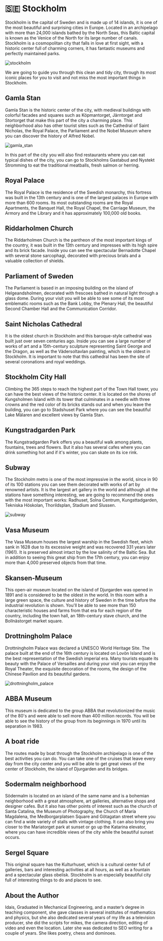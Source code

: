 # 🇸🇪 Stockholm

Stockholm is the capital of Sweden and is made up of 14 islands, it is one of the most beautiful and surprising cities in Europe. Located in an archipelago with more than 24,000 islands bathed by the North Seas, this Baltic capital is known as the Venice of the North for its large number of canals.
Stockholm is a cosmopolitan city that falls in love at first sight, with a historic center full of charming corners, it has fantastic museums and perfectly maintained parks.

![stockholm](_static/images/stockholm/stockholm.png)

We are going to guide you through this clean and tidy city, through its most iconic places for you to visit and not miss the most important things in Stockholm.

## Gamla Stan

Gamla Stan is the historic center of the city, with medieval buildings with colorful facades and squares such as Köpmantorget, Järntorget and Stortorget that make this part of the city a charming place. This neighborhood also has other tourist sites such as the Cathedral of Saint Nicholas, the Royal Palace, the Parliament and the Nobel Museum where you can discover the history of Alfred Nobel.

![gamla_stan](_static/images/stockholm/gamla_stan.png)

In this part of the city you will also find restaurants where you can eat typical dishes of the city, you can go to Stockholms Gastabud and Nystekt Stromming to eat the traditional meatballs, fresh salmon or herring.

## Royal Palace

The Royal Palace is the residence of the Swedish monarchy, this fortress was built in the 13th century and is one of the largest palaces in Europe with more than 600 rooms. Its most outstanding rooms are the Royal Apartments, the Banquet Hall, the Royal Chapel, the Carriage Museum, the Armory and the Library and it has approximately 100,000 old books.

## Riddarholmen Church

The Riddarholmen Church is the pantheon of the most important kings of the country, it was built in the 13th century and impresses with its high spire and its brick facade. Inside you can see the spectacular Bernadotte Chapel with several stone sarcophagi, decorated with precious brials and a valuable collection of shields.

## Parliament of Sweden

The Parliament is based in an imposing building on the island of Helgeandsholmen, decorated with frescoes bathed in natural light through a glass dome. During your visit you will be able to see some of its most emblematic rooms such as the Bank Lobby, the Plenary Hall, the beautiful Second Chamber Hall and the Communication Corridor.

## Saint Nicholas Cathedral

It is the oldest church in Stockholm and this baroque-style cathedral was built just over seven centuries ago. Inside you can see a large number of works of art and a 15th-century sculpture representing Saint George and the Dragon, as well as the Vädersoltavlan painting, which is the oldest in Stockholm. It is important to note that this cathedral has been the site of several coronations and royal weddings.

## Stockholm City Hall

Climbing the 365 steps to reach the highest part of the Town Hall tower, you can have the best views of the historic center. It is located on the shores of Kungsholmen Island with its tower that culminates in a needle with three crowns and the red color of its bricks stands out and when you leave the building, you can go to Stadshuset Park where you can see the beautiful Lake Mälaren and excellent views by Gamla Stan.

## Kungstradgarden Park

The Kungstradgarden Park offers you a beautiful walk among plants, fountains, trees and flowers. But it also has several cafes where you can drink something hot and if it's winter, you can skate on its ice rink.

## Subway

The Stockholm metro is one of the most impressive in the world, since in 90 of its 100 stations you can see them decorated with works of art by renowned artists. It is the largest art gallery in the world and although all the stations have something interesting, we are going to recommend the ones with the most important works: Radhuset, Solna Centrum, Kungsttadgarden, Tekniska Höskolan, Thorildsplan, Stadium and Slussen.

![subway](_static/images/stockholm/subway.png)

## Vasa Museum

The Vasa Museum houses the largest warship in the Swedish fleet, which sank in 1628 due to its excessive weight and was recovered 331 years later (1961). It is preserved almost intact by the low salinity of the Baltic Sea. But in addition to seeing this great ship from the 17th century, you can enjoy more than 4,000 preserved objects from that time.

## Skansen-Museum

This open-air museum located on the island of Djurgarden was opened in 1891 and is considered to be the oldest in the world. In this room with a large green space, the culture and history of Sweden in the time before the industrial revolution is shown. You'll be able to see more than 150 characteristic houses and farms from that era for each region of the country, including the town hall, an 18th-century stave church, and the Bollnästorget market square.

## Drottningholm Palace

Drottningholm Palace was declared a UNESCO World Heritage Site. The palace built at the end of the 16th century is located on Lovön Island and is the best representation of the Swedish imperial era. Many tourists equate its beauty with the Palace of Versailles and during your visit you can enjoy the Royal Theater, the exquisite decoration of the rooms, the design of the Chinese Pavilion and its beautiful gardens.

![drottningholm_palace](_static/images/stockholm/drottningholm_palace.png)

## ABBA Museum

This museum is dedicated to the group ABBA that revolutionized the music of the 80's and were able to sell more than 400 million records. You will be able to see the history of the group from its beginnings in 1970 until its separation in 1983.

## A boat ride

The routes made by boat through the Stockholm archipelago is one of the best activities you can do. You can take one of the cruises that leave every day from the city center and you will be able to get great views of the center of Stockholm, the island of Djurgarden and its bridges.

## Sodermalm neighborhood

Södermalm is located on an island of the same name and is a bohemian neighborhood with a great atmosphere, art galleries, alternative shops and designer cafes. But it also has other points of interest such as the church of Santa Catalina, the Museum of Photography, the Church of María Magdalena, the Medborgarplatsen Square and Götagatan street where you can find a wide variety of stalls with vintage clothing. It can also bring you closer to the Mariatorget park at sunset or go up the Katarina elevator, where you can have incredible views of the city while the beautiful sunset occurs.

## Sergel Square

This original square has the Kulturhuset, which is a cultural center full of galleries, bars and interesting activities at all hours, as well as a fountain and a spectacular glass obelisk.
Stockholm is an especially beautiful city full of interesting things to do and places to see.

## About the Author

Idais, Graduated in Mechanical Engineering, and a master’s degree in teaching component, she gave classes in several institutes of mathematics and physics, but she also dedicated several years of my life as a television producer, she did the scripts for mikes, the camera direction, editing of video and even the location. Later she was dedicated to SEO writing for a couple of years. She likes poetry, chess and dominoes.
